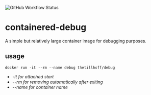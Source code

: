 ![GitHub Workflow Status](https://img.shields.io/github/workflow/status/tillhoff/containered-debug/Publish%20image%20to%20docker%20hub)

# containered-debug
A simple but relatively large container image for debugging purposes.

## usage

`docker run -it --rm --name debug thetillhoff/debug`

* *-it for attached start*
* *--rm for removing automatically after exiting*
* *--name for container name*
